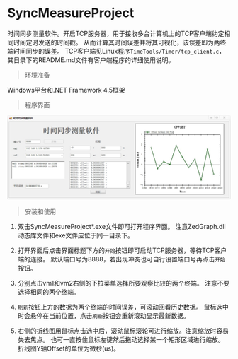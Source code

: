 # SyncMeasureProject

时间同步测量软件。开启TCP服务器，用于接收多台计算机上的TCP客户端约定相同时间定时发送的时间戳。
从而计算其时间误差并将其可视化，该误差即为两终端时间同步的误差。
TCP客户端见Linux程序`TimeTools/Timer/tcp_client.c`，其目录下的README.md文件有客户端程序的详细使用说明。

> 环境准备

Windows平台和.NET Framework 4.5框架

> 程序界面

![UI](UserInterface.jpg)

> 安装和使用

1. 双击SyncMeasureProject*.exe文件即可打开程序界面。
   注意ZedGraph.dll动态库文件和exe文件应位于同一目录下。

2. 打开界面后点击界面标题下方的`开始`按钮即可启动TCP服务器，等待TCP客户端的连接。
   默认端口号为8888，若出现冲突也可自行设置端口号再点击`开始`按钮。

3. 分别点击vm1和vm2右侧的下拉菜单选择所要观察比较的两个终端。
   注意不要选择相同的两个终端。

4. `刷新`按钮上方的数据为两个终端的时间误差，可滚动回看历史数据。
   鼠标选中时会悬停在当前位置，点击`刷新`按钮会重新滚动显示最新数据。

5. 右侧的折线图用鼠标点击选中后，滚动鼠标滚轮可进行缩放。注意缩放时容易失去焦点。
   也可一直按住鼠标左键然后拖动选择某一个矩形区域进行缩放。
   折线图Y轴Offset的单位为微秒(us)。